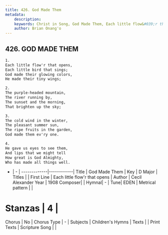 ```yaml
---
title: 426. God Made Them
metadata:
    description: 
    keywords: Christ in Song, God Made Them, Each little flow&#039;r that opens, 
    author: Brian Onang'o
---
```



## 426. GOD MADE THEM

```txt
1.
Each little flow'r that opens,
Each little bird that sings;
God made their glowing colors,
He made their tiny wings;

2.
The purple-headed mountain,
The river running by,
The sunset and the morning,
That brighten up the sky;

3.
The cold wind in the winter,
The pleasant summer sun,
The ripe fruits in the garden,
God made them ev'ry one.

4.
He gave us eyes to see them,
And lips that we might tell
How great is God Almighty,
Who has made all things well.
```

- |   -  |
-------------|------------|
Title | God Made Them |
Key | D Major |
Titles |  |
First Line | Each little flow&#039;r that opens |
Author | Cecil Alexander
Year | 1908
Composer|  |
Hymnal|  - |
Tune| EDEN |
Metrical pattern | |
# Stanzas | 4 |
Chorus | No |
Chorus Type | - |
Subjects | Children's Hymns |
Texts |  |
Print Texts | 
Scripture Song |  |
  
